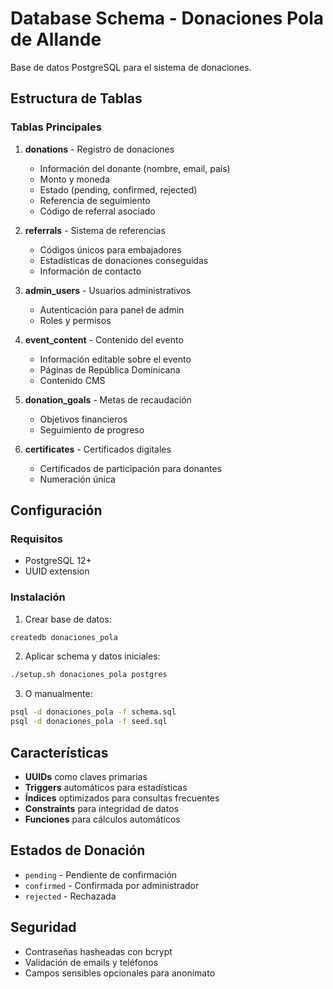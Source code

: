 # Database Schema - Donaciones Pola de Allande

Base de datos PostgreSQL para el sistema de donaciones.

## Estructura de Tablas

### Tablas Principales

1. **donations** - Registro de donaciones
   - Información del donante (nombre, email, país)
   - Monto y moneda
   - Estado (pending, confirmed, rejected)
   - Referencia de seguimiento
   - Código de referral asociado

2. **referrals** - Sistema de referencias
   - Códigos únicos para embajadores
   - Estadísticas de donaciones conseguidas
   - Información de contacto

3. **admin_users** - Usuarios administrativos
   - Autenticación para panel de admin
   - Roles y permisos

4. **event_content** - Contenido del evento
   - Información editable sobre el evento
   - Páginas de República Dominicana
   - Contenido CMS

5. **donation_goals** - Metas de recaudación
   - Objetivos financieros
   - Seguimiento de progreso

6. **certificates** - Certificados digitales
   - Certificados de participación para donantes
   - Numeración única

## Configuración

### Requisitos
- PostgreSQL 12+
- UUID extension

### Instalación

1. Crear base de datos:
```bash
createdb donaciones_pola
```

2. Aplicar schema y datos iniciales:
```bash
./setup.sh donaciones_pola postgres
```

3. O manualmente:
```bash
psql -d donaciones_pola -f schema.sql
psql -d donaciones_pola -f seed.sql
```

## Características

- **UUIDs** como claves primarias
- **Triggers** automáticos para estadísticas
- **Índices** optimizados para consultas frecuentes
- **Constraints** para integridad de datos
- **Funciones** para cálculos automáticos

## Estados de Donación

- `pending` - Pendiente de confirmación
- `confirmed` - Confirmada por administrador
- `rejected` - Rechazada

## Seguridad

- Contraseñas hasheadas con bcrypt
- Validación de emails y teléfonos
- Campos sensibles opcionales para anonimato